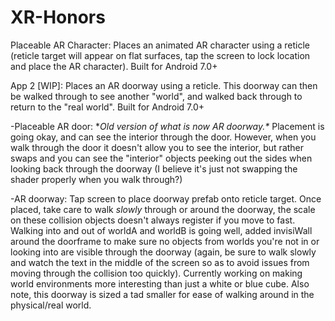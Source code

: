 # XR-Honors
Placeable AR Character: Places an animated AR character using a reticle (reticle target will appear on flat surfaces, tap the screen to lock location and place the AR character). Built for Android 7.0+

App 2 [WIP]: Places an AR doorway using a reticle. This doorway can then be walked through to see another "world", and walked back through to return to the "real world". Built for Android 7.0+

  -Placeable AR door: \**Old version of what is now AR doorway.\** Placement is going okay, and can see the interior through the door. However, when you walk through the door it doesn't allow you to see the interior, but rather swaps and you can see the "interior" objects peeking out the sides when looking back through the doorway (I believe it's just not swapping the shader properly when you walk through?)
  
  -AR doorway: Tap screen to place doorway prefab onto reticle target. Once placed, take care to walk *slowly* through or around the doorway, the scale on these collision objects doesn't always register if you move to fast. Walking into and out of worldA and worldB is going well, added invisiWall around the doorframe to make sure no objects from worlds you're not in or looking into are visible through the doorway (again, be sure to walk slowly and watch the text in the middle of the screen so as to avoid issues from moving through the collision too quickly). Currently working on making world environments more interesting than just a white or blue cube. Also note, this doorway is sized a tad smaller for ease of walking around in the physical/real world.
               
